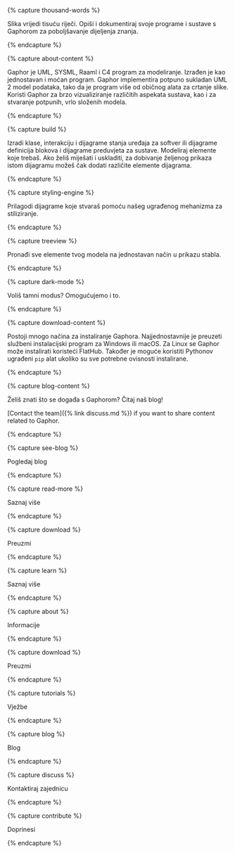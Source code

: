 {% capture thousand-words %}

Slika vrijedi tisuću riječi. Opiši i dokumentiraj svoje programe i sustave s
Gaphorom za poboljšavanje dijeljenja znanja.

{% endcapture %}

{% capture about-content %}

Gaphor je UML, SYSML, Raaml i C4 program za modeliranje. Izrađen je kao
jednostavan i moćan program. Gaphor implementira potpuno sukladan UML 2
model podataka, tako da je program više od običnog alata za crtanje
slike. Koristi Gaphor za brzo vizualiziranje različitih aspekata sustava,
kao i za stvaranje potpunih, vrlo složenih modela.

{% endcapture %}

{% capture build %}

Izradi klase, interakciju i dijagrame stanja uređaja za softver ili
dijagrame definicija blokova i dijagrame preduvjeta za sustave. Modeliraj
elemente koje trebaš. Ako želiš miješati i uskladiti, za dobivanje željenog
prikaza istom dijagramu možeš čak dodati različite elemente dijagrama.

{% endcapture %}

{% capture styling-engine %}

Prilagodi dijagrame koje stvaraš pomoću našeg ugrađenog mehanizma za
stiliziranje.

{% endcapture %}

{% capture treeview %}

Pronađi sve elemente tvog modela na jednostavan način u prikazu stabla.

{% endcapture %}

{% capture dark-mode %}

Voliš tamni modus? Omogućujemo i to.

{% endcapture %}

{% capture download-content %}

Postoji mnogo načina za instaliranje Gaphora. Najjednostavnije je preuzeti
službeni instalacijski program za Windows ili macOS. Za Linux se Gaphor može
instalirati koristeći FlatHub. Također je moguće koristiti Pythonov ugrađeni
`pip` alat ukoliko su sve potrebne ovisnosti instalirane.

{% endcapture %}

{% capture blog-content %}

Želiš znati što se događa s Gaphorom? Čitaj naš blog!

[Contact the team]({% link discuss.md %})  if you want to share content
related to Gaphor.

{% endcapture %}

{% capture see-blog %}

Pogledaj blog

{% endcapture %}

{% capture read-more %}

Saznaj više

{% endcapture %}

{% capture download %}

Preuzmi

{% endcapture %}

{% capture learn %}

Saznaj više

{% endcapture %}

{% capture about %}

Informacije

{% endcapture %}

{% capture download %}

Preuzmi

{% endcapture %}

{% capture tutorials %}

Vježbe

{% endcapture %}

{% capture blog %}

Blog

{% endcapture %}

{% capture discuss %}

Kontaktiraj zajednicu

{% endcapture %}

{% capture contribute %}

Doprinesi

{% endcapture %}
